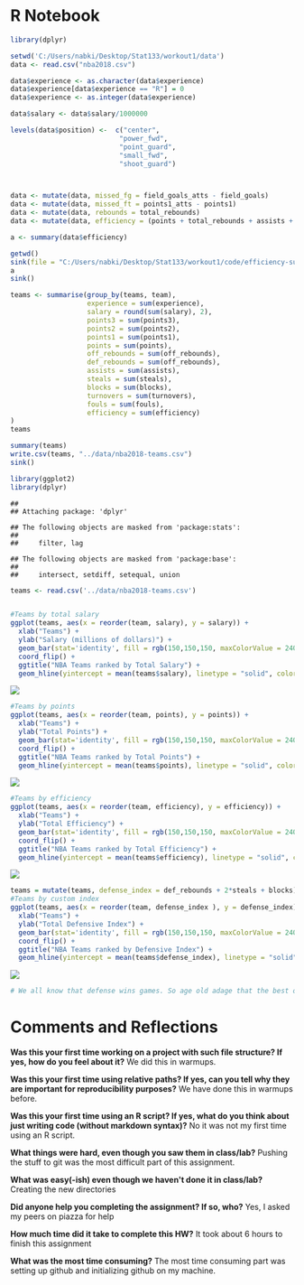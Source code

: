 R Notebook
================

``` r
library(dplyr)

setwd('C:/Users/nabki/Desktop/Stat133/workout1/data')
data <- read.csv("nba2018.csv")

data$experience <- as.character(data$experience)
data$experience[data$experience == "R"] = 0
data$experience <- as.integer(data$experience)

data$salary <- data$salary/1000000

levels(data$position) <-  c("center", 
                           "power_fwd", 
                           "point_guard", 
                           "small_fwd", 
                           "shoot_guard")



data <- mutate(data, missed_fg = field_goals_atts - field_goals)
data <- mutate(data, missed_ft = points1_atts - points1)
data <- mutate(data, rebounds = total_rebounds)
data <- mutate(data, efficiency = (points + total_rebounds + assists + steals + blocks - missed_fg - missed_ft - turnovers) / games)

a <- summary(data$efficiency)

getwd()
sink(file = "C:/Users/nabki/Desktop/Stat133/workout1/code/efficiency-summary.txt" )
a
sink()

teams <- summarise(group_by(teams, team),
                   experience = sum(experience),
                   salary = round(sum(salary), 2),
                   points3 = sum(points3),
                   points2 = sum(points2),
                   points1 = sum(points1),
                   points = sum(points),
                   off_rebounds = sum(off_rebounds),
                   def_rebounds = sum(off_rebounds),
                   assists = sum(assists),
                   steals = sum(steals),
                   blocks = sum(blocks),
                   turnovers = sum(turnovers),
                   fouls = sum(fouls),
                   efficiency = sum(efficiency)
)
teams

summary(teams)
write.csv(teams, "../data/nba2018-teams.csv")
sink()
```

``` r
library(ggplot2)
library(dplyr)
```

    ## 
    ## Attaching package: 'dplyr'

    ## The following objects are masked from 'package:stats':
    ## 
    ##     filter, lag

    ## The following objects are masked from 'package:base':
    ## 
    ##     intersect, setdiff, setequal, union

``` r
teams <- read.csv('../data/nba2018-teams.csv')


#Teams by total salary
ggplot(teams, aes(x = reorder(team, salary), y = salary)) + 
  xlab("Teams") +
  ylab("Salary (millions of dollars)") +
  geom_bar(stat='identity', fill = rgb(150,150,150, maxColorValue = 240)) + 
  coord_flip() +
  ggtitle("NBA Teams ranked by Total Salary") +
  geom_hline(yintercept = mean(teams$salary), linetype = "solid", color = 'red', size = 2)
```

![](../report/workout1-Nabeil-Kizilbash_files/unnamed-chunk-2-1.png)

``` r
#Teams by points
ggplot(teams, aes(x = reorder(team, points), y = points)) + 
  xlab("Teams") +
  ylab("Total Points") +
  geom_bar(stat='identity', fill = rgb(150,150,150, maxColorValue = 240)) + 
  coord_flip() +
  ggtitle("NBA Teams ranked by Total Points") +
  geom_hline(yintercept = mean(teams$points), linetype = "solid", color = 'blue', size = 2)
```

![](../report/workout1-Nabeil-Kizilbash_files/unnamed-chunk-2-2.png)

``` r
#Teams by efficiency
ggplot(teams, aes(x = reorder(team, efficiency), y = efficiency)) + 
  xlab("Teams") +
  ylab("Total Efficiency") +
  geom_bar(stat='identity', fill = rgb(150,150,150, maxColorValue = 240)) + 
  coord_flip() +
  ggtitle("NBA Teams ranked by Total Efficiency") +
  geom_hline(yintercept = mean(teams$efficiency), linetype = "solid", color = 'green', size = 2)
```

![](../report/workout1-Nabeil-Kizilbash_files/unnamed-chunk-2-3.png)

``` r
teams = mutate(teams, defense_index = def_rebounds + 2*steals + blocks)
#Teams by custom index
ggplot(teams, aes(x = reorder(team, defense_index ), y = defense_index)) + 
  xlab("Teams") +
  ylab("Total Defensive Index") +
  geom_bar(stat='identity', fill = rgb(150,150,150, maxColorValue = 240)) + 
  coord_flip() +
  ggtitle("NBA Teams ranked by Defensive Index") +
  geom_hline(yintercept = mean(teams$defense_index), linetype = "solid", color = 'yellow', size = 2)
```

![](../report/workout1-Nabeil-Kizilbash_files/unnamed-chunk-2-4.png)

``` r
# We all know that defense wins games. So age old adage that the best offense is a good defense was applied to my formula in computing teams ranked by their defensive indexes. I added up defensive rebounds and steals multiplied by two in order to increase the weight that steals play in basketball because of scoring off transition and blocks.
```

Comments and Reflections
========================

**Was this your first time working on a project with such file structure? If yes, how do you feel about it?** We did this in warmups.

**Was this your first time using relative paths? If yes, can you tell why they are important for reproducibility purposes?** We have done this in warmups before.

**Was this your first time using an R script? If yes, what do you think about just writing code (without markdown syntax)?** No it was not my first time using an R script.

**What things were hard, even though you saw them in class/lab?** Pushing the stuff to git was the most difficult part of this assignment.

**What was easy(-ish) even though we haven't done it in class/lab?** Creating the new directories

**Did anyone help you completing the assignment? If so, who?** Yes, I asked my peers on piazza for help

**How much time did it take to complete this HW?** It took about 6 hours to finish this assignment

**What was the most time consuming?** The most time consuming part was setting up github and initializing github on my machine.
